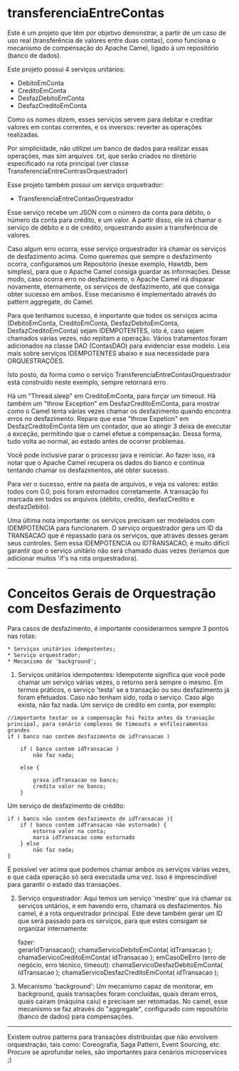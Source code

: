 # transferenciaEntreContas

Este é um projeto que têm por objetivo demonstrar, a partir de um caso de uso real (transferência de valores entre duas contas), como funciona o mecanismo de compensação do Apache Camel, ligado à um repositório (banco de dados).

Este projeto possui 4 serviços unitários:

* DebitoEmConta
* CreditoEmConta
* DesfazDebitoEmConta
* DesfazCreditoEmConta

Como os nomes dizem, esses serviços servem para debitar e creditar valores em contas correntes, e os inversos: reverter as operações realizadas.

Por simplicidade, não utilizei um banco de dados para realizar essas operações, mas sim arquivos .txt, que serão criados no diretório especificado na rota principal (ver classe TransferenciaEntreContrasOrquestrador)

Esse projeto também possui um serviço orquetrador:

* TransferenciaEntreContasOrquestrador

Esse serviço recebe um JSON com o número da conta para débito, o número da conta para crédito, e um valor. A partir disso, ele irá chamar o serviço de débito e o de crédito, orquestrando assim a transferência de valores.

Caso algum erro ocorra, esse serviço orquestrador irá chamar os serviços de desfazimento acima. Como queremos que sempre o desfazimento ocorra, configuramos um Repositório (nesse exemplo, Hawtdb, bem simples), para que o Apache Camel consiga guardar as informações. Desse modo, caso ocorra erro no desfazimento, o Apache Camel irá disparar novamente, eternamente, os serviços de desfazimento, até que consiga obter sucesso em ambos. Esse mecanismo é implementado através do pattern aggregate, do Camel.

Para que tenhamos sucesso, é importante que todos os serviços acima (DebitoEmConta, CreditoEmConta, DesfazDebitoEmConta, DesfazCreditoEmConta) sejam IDEMPOTENTES, isto é, caso sejam chamados várias vezes, não repitam a operação. Vários tratamentos foram adicionados na classe DAO (ContasDAO) para evidenciar esse modelo. Leia mais sobre serviços IDEMPOTENTES abaixo e sua necessidade para ORQUESTRAÇÕES.

Isto posto, da forma como o serviço TransferenciaEntreContasOrquestrador está construído neste exemplo, sempre retornará erro. 

Há um "Thread.sleep" em CreditoEmConta, para forçar um timeout. Há também um "throw Exception" em DesfazCreditoEmConta, para mostrar como o Camel tenta várias vezes chamar os desfazimento quando encontra erros no desfazimento. Repare que esse "throw Expetion" em DesfazCreditoEmConta têm um contador, que ao atingir 3 deixa de executar a exceção, permitindo que o camel efetue a compensação. Dessa forma, tudo volta ao normal, ao estado antes de ocorrer problemas.

Você pode inclusive parar o processo java e reiniciar. Ao fazer isso, irá notar que o Apache Camel recupera os dados do banco e continua tentando chamar os desfazimentos, até obter sucesso.

Para ver o sucesso, entre na pasta de arquivos, e veja os valores: estão todos com 0.0, pois foram estornados corretamente. A transação foi marcada em todos os arquivos (débito, credito, desfazCredito e desfazDebito).

Uma última nota importante: os serviços precisam ser modelados com IDEMPOTENCIA para funcionarem. O serviço orquestrador gera um ID da TRANSACAO que é repassado para os serviços, que através desses geram seus controles. Sem essa IDEMPOTENCIA ou IDTRANSACAO, é muito difícil garantir que o serviço unitário não será chamado duas vezes (teríamos que adicionar muitos 'if's na rota orquestradora).

---------------------------------

Conceitos Gerais de Orquestração com Desfazimento
=================================================

Para casos de desfazimento, é importante considerarmos sempre 3 pontos nas rotas:

	* Serviços unitários idempotentes;
	* Serviço orquestrador;
	* Mecanismo de 'background';

1) Serviços unitários idempotentes: Idempotente significa que você pode chamar um serviço várias vezes, o retorno será sempre o mesmo. Em termos práticos, o serviço 'testa' se a transação ou seu desfazimento já foram efetuados. Caso não tenham sido, roda o serviço. Caso algo exista, não faz nada. Um serviço de crédito em conta, por exemplo:

```
//importante testar se a compensação foi feita antes da transação principal, para cenário complexos de timeouts e enfileiramentos grandes
if ( banco nao contem desfazimento de idTransacao )

	if ( banco contem idTransacao )	
		não faz nada;
		
	else {

		grava idTransacao no banco;
		credita valor no banco;
	}
```

Um serviço de desfazimento de crédito:

```
if ( banco não contem desfazimento de idTransacao ){
	if ( banco contem idTransacao não estornado) {
		estorna valor na conta;
		marca idTransacao como estornado
	} else
		não faz nada;
}
```

É possível ver acima que podemos chamar ambos os serviços várias vezes, e que cada operação só será executada uma vez. Isso é imprescindível para garantir o estado das transações.


2) Serviço orquestrador: Aqui temos um serviço 'mestre' que irá chamar os serviços untários, e em havendo erro, chamará os desfazimentos. No camel, é a rota orquestrador principal. Este deve também gerar um ID que será passado para os serviços, para que estes consigam se organizar internamente:

	fazer:	
		gerarIdTransacao();
		chamaServicoDebitoEmConta( idTransacao );
		chamaServicoCreditoEmConta( idTransacao );
	emCasoDeErro (erro de negócio, erro técnico, timeout):
		chamaServicoDesfazDebitoEmConta( idTransacao  );
		chamaServicoDesfazCreditoEmConta( idTransacao );


3) Mecanismo 'background': Um mecanismo capaz de monitorar, em background, quais transações foram concluídas, quais deram erros, quais caíram (máquina caiu) e precisam ser retomadas. No camel, esse mecanismo se faz através do "aggregate", configurado com repositório (banco de dados) para compensações.

------

Existem outros patterns para transações distribuidas que não envolvem orquestração, tais como: Coreografia, Saga Pattern, Event Sourcing, etc. Procure se aprofundar neles, são importantes para cenários microservices ;)